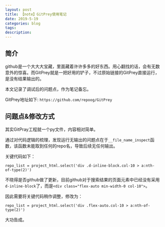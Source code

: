 ```yaml
---
layout: post
title: 【note】GitPrey使用笔记
date: 2019-5-19
categories: blog
tags: 
description: 
---
```


## 简介
github是一个大大大宝藏，里面藏着许许多多的好东西。用心翻找的话，会有无数意外的惊喜。而GitPrey就是一把好用的铲子，不过原始链接的GitPrey直接运行，是没有结果输出的。

本文记录了调试后的问题点，作为笔记备忘。

GitPrey地址如下:
`https://github.com/repoog/GitPrey`

## 问题点&修改方式
其实GitPray工程就一个py文件，内容相对简单。

通过对代码逻辑的梳理，发现运行无输出的问题点在于`__file_name_inspect`函数，该函数未能取到任何的repo名，导致后续无任何输出。

关键代码如下：

`repo_list = project_html.select('div .d-inline-block.col-10 > a:nth-of-type(2)')`

不晓得是否github做了更新，目前github对于搜索结果的页面元素中已经没有采用`d-inline-block`了，而是`<div class="flex-auto min-width-0 col-10">`。

因此需要将关键代码稍作调整，修改为：

`repo_list = project_html.select('div .flex-auto.col-10 > a:nth-of-type(2)')`

大功告成。